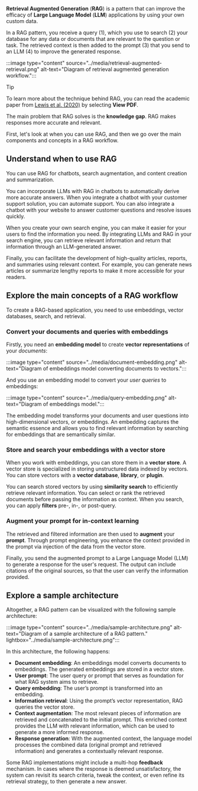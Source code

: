 
**Retrieval Augmented Generation** (**RAG**) is a pattern that can improve the efficacy of **Large Language Model** (**LLM**) applications by using your own custom data.

In a RAG pattern, you receive a query (1), which you use to search (2) your database for any data or documents that are relevant to the question or task. The retrieved context is then added to the prompt (3) that you send to an LLM (4) to improve the generated response.

:::image type="content" source="../media/retrieval-augmented-retrieval.png" alt-text="Diagram of retrieval augmented generation workflow.":::

> [!Tip]
> To learn more about the technique behind RAG, you can read the academic paper from [Lewis et al. (2020)](https://arxiv.org/abs/2005.11401?azure-portal=true) by selecting **View PDF**.

The main problem that RAG solves is the **knowledge gap**. RAG makes responses more accurate and relevant.

First, let's look at when you can use RAG, and then we go over the main components and concepts in a RAG workflow.

## Understand when to use RAG

You can use RAG for chatbots, search augmentation, and content creation and summarization.

You can incorporate LLMs with RAG in chatbots to automatically derive more accurate answers. When you integrate a chatbot with your customer support solution, you can automate support. You can also integrate a chatbot with your website to answer customer questions and resolve issues quickly.

When you create your own search engine, you can make it easier for your users to find the information you need. By integrating LLMs and RAG in your search engine, you can retrieve relevant information and return that information through an LLM-generated answer.

Finally, you can facilitate the development of high-quality articles, reports, and summaries using relevant context. For example, you can generate news articles or summarize lengthy reports to make it more accessible for your readers.

## Explore the main concepts of a RAG workflow

To create a RAG-based application, you need to use embeddings, vector databases, search, and retrieval.

### Convert your documents and queries with embeddings

Firstly, you need an **embedding model** to create **vector representations** of your *documents*:

:::image type="content" source="../media/document-embedding.png" alt-text="Diagram of embeddings model converting documents to vectors.":::

And you use an embedding model to convert your *user queries* to embeddings:

:::image type="content" source="../media/query-embedding.png" alt-text="Diagram of embeddings model.":::

The embedding model transforms your documents and user questions into high-dimensional vectors, or embeddings. An embedding captures the semantic essence and allows you to find relevant information by searching for embeddings that are semantically similar.

### Store and search your embeddings with a vector store

When you work with embeddings, you can store them in a **vector store**. A vector store is specialized in storing unstructured data indexed by vectors. You can store vectors with a **vector database**, **library**, or **plugin**.

You can search stored vectors by using **similarity search** to efficiently retrieve relevant information. You can select or rank the retrieved documents before passing the information as context. When you search, you can apply **filters** pre-, in-, or post-query.

### Augment your prompt for in-context learning

The retrieved and filtered information are then used to **augment** your **prompt**. Through prompt engineering, you enhance the context provided in the prompt via injection of the data from the vector store.

Finally, you send the augmented prompt to a Large Language Model (LLM) to generate a response for the user's request. The output can include citations of the original sources, so that the user can verify the information provided.

## Explore a sample architecture

Altogether, a RAG pattern can be visualized with the following sample architecture:

:::image type="content" source="../media/sample-architecture.png" alt-text="Diagram of a sample architecture of a RAG pattern." lightbox="../media/sample-architecture.png":::

In this architecture, the following happens:

- **Document embedding**: An embeddings model converts documents to embeddings. The generated embeddings are stored in a vector store.
- **User prompt**: The user query or prompt that serves as foundation for what RAG system aims to retrieve.
- **Query embedding**: The user’s prompt is transformed into an embedding.
- **Information retrieval**: Using the prompt’s vector representation, RAG queries the vector store.
- **Context augmentation**: The most relevant pieces of information are retrieved and concatenated to the initial prompt. This enriched context provides the LLM with relevant information, which can be used to generate a more informed response.
- **Response generation**: With the augmented context, the language model processes the combined data (original prompt and retrieved information) and generates a contextually relevant response.

Some RAG implementations might include a multi-hop **feedback** mechanism. In cases where the response is deemed unsatisfactory, the system can revisit its search criteria, tweak the context, or even refine its retrieval strategy, to then generate a new answer.
